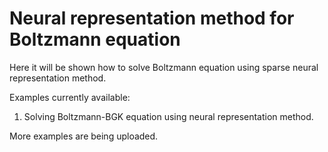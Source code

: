 # Neural representation method for Boltzmann equation

Here it will be shown how to solve Boltzmann equation using sparse neural representation method.

Examples currently available:

1. Solving Boltzmann-BGK equation using neural representation method.

More examples are being uploaded.